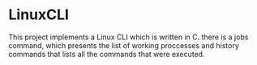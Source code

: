 # LinuxCLI
This project implements a Linux CLI which is written in C. there is a jobs command, which presents the list of working proccesses and history commands that lists all the commands that were executed.
